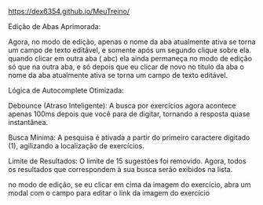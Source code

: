 https://dex6354.github.io/MeuTreino/

Edição de Abas Aprimorada:

Agora, no modo de edição, apenas o nome da aba atualmente ativa se torna um campo de texto editável, e somente após um segundo clique sobre ela.
quando clicar em outra aba ( abc) ela ainda permaneça no modo de edição só que na outra aba, e só depois que eu clicar de novo no titulo da aba o nome da aba atualmente ativa se torna um campo de texto editável.

Lógica de Autocomplete Otimizada:

Debounce (Atraso Inteligente): A busca por exercícios agora acontece apenas 100ms depois que você para de digitar, tornando a resposta quase instantânea.

Busca Mínima: A pesquisa é ativada a partir do primeiro caractere digitado (1), agilizando a localização de exercícios.

Limite de Resultados: O limite de 15 sugestões foi removido. Agora, todos os resultados que correspondem à sua busca serão exibidos na lista.

no modo de edição, se eu clicar em cima da imagem do exercício, abra um modal com o campo para editar o link da imagem do exercício
